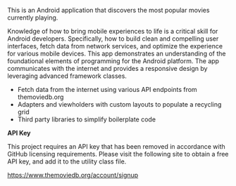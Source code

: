 
This is an Android application that discovers the most popular movies currently playing.

Knowledge of how to bring mobile experiences to life is a critical skill for Android developers. Specifically, how to build clean and compelling user interfaces, fetch data from network services, and optimize the experience for various mobile devices. This app demonstrates an understanding of the foundational elements of programming for the Android platform. The app communicates with the internet and provides a responsive design by leveraging advanced framework classes.

- Fetch data from the internet using various API endpoints from themoviedb.org
- Adapters and viewholders with custom layouts to populate a recycling grid
- Third party libraries to simplify boilerplate code

**API Key**

This project requires an API key that has been removed in accordance with GitHub licensing requirements. Please visit the following site to obtain a free API key, and add it to the utility class file.

https://www.themoviedb.org/account/signup

